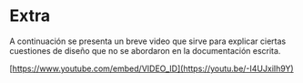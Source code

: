 # Extra
A continuación se presenta un breve video que sirve para explicar ciertas cuestiones de diseño que no se abordaron en la documentación escrita.

[https://www.youtube.com/embed/VIDEO_ID](https://youtu.be/-I4UJxiIh9Y)
